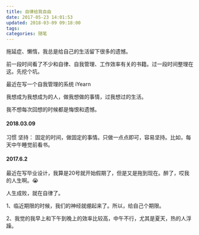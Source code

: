 ```yaml
---
title: 自律给我自由
date: 2017-05-23 14:01:53
updated: 2018-03-09 09:18:00
tags:
categories: 随笔
---
```


拖延症、懒惰，我总是给自己的生活留下很多的遗憾。

前一段时间看了不少和自律、自我管理、工作效率有关的书籍。过一段时间整理在这。先挖个坑。

最近在写一个自我管理的系统 iYearn

我想成为我想成为的人，做我想做的事情，过我想过的生活。

我不想每次回想的时候都是悔恨和遗憾。

#### 2018.03.09
习惯 坚持： 固定的时间，做固定的事情。只做一点点即可，容易坚持。比如，每天中午睡觉前看书。

#### 2017.6.2

最近在写毕业设计，我算是20号就开始假期了，但是又是拖到现在。醉了，哎我的人生啊。😭

人生成败，就在自律了。

1、临近期限的时候，我们的神经就绷起来了。所以，给自己个期限。

2、我觉的我早上和下午到晚上的效率比较高，中午不行，尤其是夏天，热的人浮躁。


